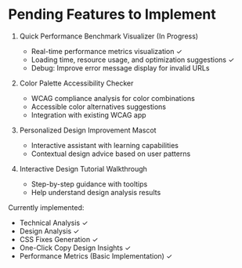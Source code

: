 # Pending Features to Implement

1. Quick Performance Benchmark Visualizer (In Progress)
   - Real-time performance metrics visualization ✓
   - Loading time, resource usage, and optimization suggestions ✓
   - Debug: Improve error message display for invalid URLs

2. Color Palette Accessibility Checker
   - WCAG compliance analysis for color combinations 
   - Accessible color alternatives suggestions
   - Integration with existing WCAG app

3. Personalized Design Improvement Mascot
   - Interactive assistant with learning capabilities
   - Contextual design advice based on user patterns

4. Interactive Design Tutorial Walkthrough
   - Step-by-step guidance with tooltips
   - Help understand design analysis results

Currently implemented:
- Technical Analysis ✓
- Design Analysis ✓
- CSS Fixes Generation ✓
- One-Click Copy Design Insights ✓
- Performance Metrics (Basic Implementation) ✓
